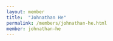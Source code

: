 ```yaml
---
layout: member
title:  "Johnathan He"
permalink: /members/johnathan-he.html
member: johnathan-he
---
```

